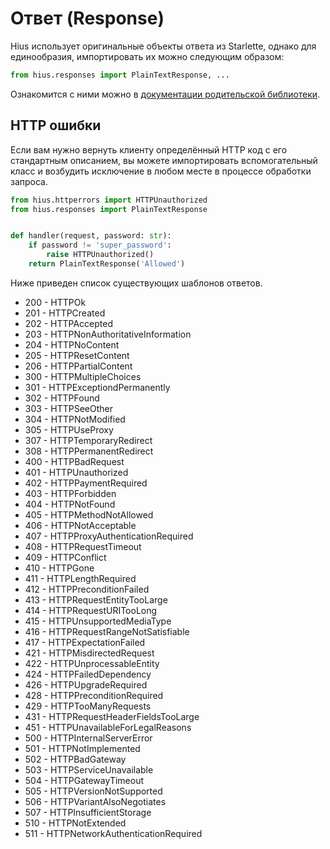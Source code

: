 # Ответ (Response)

Hius использует оригинальные объекты ответа из Starlette, однако для единообразия, импортировать их можно следующим образом:

```python
from hius.responses import PlainTextResponse, ...
```

Ознакомится с ними можно в [документации родительской библиотеки](https://www.starlette.io/responses/).

## HTTP ошибки

Если вам нужно вернуть клиенту определённый HTTP код с его стандартным описанием, вы можете импортировать вспомогательный класс и возбудить исключение в любом месте в процессе обработки запроса.

```python
from hius.httperrors import HTTPUnauthorized
from hius.responses import PlainTextResponse


def handler(request, password: str):
    if password != 'super_password':
        raise HTTPUnauthorized()
    return PlainTextResponse('Allowed')
```

Ниже приведен список существующих шаблонов ответов.

* 200 - HTTPOk
* 201 - HTTPCreated
* 202 - HTTPAccepted
* 203 - HTTPNonAuthoritativeInformation
* 204 - HTTPNoContent
* 205 - HTTPResetContent
* 206 - HTTPPartialContent
* 300 - HTTPMultipleChoices
* 301 - HTTPExceptiondPermanently
* 302 - HTTPFound
* 303 - HTTPSeeOther
* 304 - HTTPNotModified
* 305 - HTTPUseProxy
* 307 - HTTPTemporaryRedirect
* 308 - HTTPPermanentRedirect
* 400 - HTTPBadRequest
* 401 - HTTPUnauthorized
* 402 - HTTPPaymentRequired
* 403 - HTTPForbidden
* 404 - HTTPNotFound
* 405 - HTTPMethodNotAllowed
* 406 - HTTPNotAcceptable
* 407 - HTTPProxyAuthenticationRequired
* 408 - HTTPRequestTimeout
* 409 - HTTPConflict
* 410 - HTTPGone
* 411 - HTTPLengthRequired
* 412 - HTTPPreconditionFailed
* 413 - HTTPRequestEntityTooLarge
* 414 - HTTPRequestURITooLong
* 415 - HTTPUnsupportedMediaType
* 416 - HTTPRequestRangeNotSatisfiable
* 417 - HTTPExpectationFailed
* 421 - HTTPMisdirectedRequest
* 422 - HTTPUnprocessableEntity
* 424 - HTTPFailedDependency
* 426 - HTTPUpgradeRequired
* 428 - HTTPPreconditionRequired
* 429 - HTTPTooManyRequests
* 431 - HTTPRequestHeaderFieldsTooLarge
* 451 - HTTPUnavailableForLegalReasons
* 500 - HTTPInternalServerError
* 501 - HTTPNotImplemented
* 502 - HTTPBadGateway
* 503 - HTTPServiceUnavailable
* 504 - HTTPGatewayTimeout
* 505 - HTTPVersionNotSupported
* 506 - HTTPVariantAlsoNegotiates
* 507 - HTTPInsufficientStorage
* 510 - HTTPNotExtended
* 511 - HTTPNetworkAuthenticationRequired
